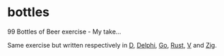 # bottles
99 Bottles of Beer exercise - My take...

Same exercise but written respectively in [D](https://dlang.org/), [Delphi](https://www.embarcadero.com/products/delphi), [Go](https://go.dev/), [Rust](https://www.rust-lang.org/), [V](https://vlang.io/) and [Zig](https://ziglang.org/).
